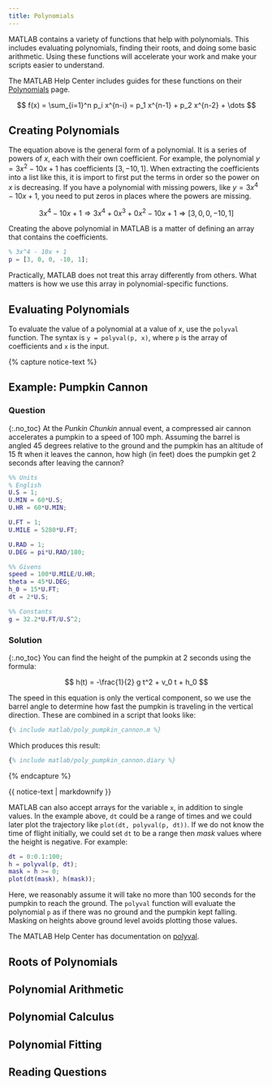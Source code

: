 ```yaml
---
title: Polynomials
---
```


MATLAB contains a variety of functions that help with polynomials.
This includes evaluating polynomials, finding their roots, and doing some basic arithmetic.
Using these functions will accelerate your work and make your scripts easier to understand.

The MATLAB Help Center includes guides for these functions on their
[Polynomials](https://www.mathworks.com/help/matlab/polynomials.html) page.

$$ f(x) = \sum_{i=1}^n p_i x^{n-i} = p_1 x^{n-1} + p_2 x^{n-2} + \dots $$

## Creating Polynomials

The equation above is the general form of a polynomial.
It is a series of powers of $x$, each with their own coefficient.
For example, the polynomial $y = 3 x^2 - 10 x + 1$ has coefficients $[3, -10, 1]$.
When extracting the coefficients into a list like this,
it is import to first put the terms in order so the power on $x$ is decreasing.
If you have a polynomial with missing powers, like $y = 3 x^4 - 10 x + 1$,
you need to put zeros in places where the powers are missing.

$$ 3 x^4 - 10 x + 1 \Rightarrow 3 x^4 + 0 x^3 + 0 x^2 - 10x + 1 \Rightarrow [3, 0, 0, -10, 1] $$

Creating the above polynomial in MATLAB is a matter of defining an array that contains the
coefficients.

```matlab
% 3x^4 - 10x + 1
p = [3, 0, 0, -10, 1];
```

Practically, MATLAB does not treat this array differently from others.
What matters is how we use this array in polynomial-specific functions.

## Evaluating Polynomials

To evaluate the value of a polynomial at a value of $x$, use the `polyval` function.
The syntax is `y = polyval(p, x)`, where `p` is the array of coefficients and `x` is the input.

{% capture notice-text %}
## Example: Pumpkin Cannon
### Question
{:.no_toc}
At the *Punkin Chunkin* annual event, a compressed air cannon accelerates a pumpkin to a speed of 100 mph. 
Assuming the barrel is angled 45 degrees relative to the ground and the pumpkin has an altitude of 15 ft when it leaves the cannon,
how high (in feet) does the pumpkin get 2 seconds after leaving the cannon?

```matlab
%% Units
% English
U.S = 1;
U.MIN = 60*U.S;
U.HR = 60*U.MIN;

U.FT = 1;
U.MILE = 5280*U.FT;

U.RAD = 1;
U.DEG = pi*U.RAD/180;

%% Givens
speed = 100*U.MILE/U.HR;
theta = 45*U.DEG;
h_0 = 15*U.FT;
dt = 2*U.S;

%% Constants
g = 32.2*U.FT/U.S^2;
```

### Solution
{:.no_toc}
You can find the height of the pumpkin at 2 seconds using the formula:

$$ h(t) = -\frac{1}{2} g t^2 + v_0 t + h_0 $$

The speed in this equation is only the vertical component,
so we use the barrel angle to determine how fast the pumpkin is traveling in the vertical direction.
These are combined in a script that looks like:

```matlab
{% include matlab/poly_pumpkin_cannon.m %}
```

Which produces this result:

```matlab
{% include matlab/poly_pumpkin_cannon.diary %}
```

{% endcapture %}

<div class="notice--info">{{ notice-text | markdownify }}</div>

MATLAB can also accept arrays for the variable `x`, in addition to single values.
In the example above, `dt` could be a range of times and we could later
plot the trajectory like `plot(dt, polyval(p, dt))`.
If we do not know the time of flight initially, we could set `dt` to be a range then *mask* values where the height is negative.
For example:

```matlab
dt = 0:0.1:100;
h = polyval(p, dt);
mask = h >= 0;
plot(dt(mask), h(mask));
```

Here, we reasonably assume it will take no more than 100 seconds for the pumpkin to reach the ground.
The `polyval` function will evaluate the polynomial `p` as if there was no ground and the pumpkin kept falling.
Masking on heights above ground level avoids plotting those values.

The MATLAB Help Center has documentation on 
[polyval](https://www.mathworks.com/help/matlab/ref/polyval.html).

## Roots of Polynomials

## Polynomial Arithmetic

## Polynomial Calculus

## Polynomial Fitting

## Reading Questions